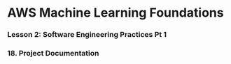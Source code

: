 # AWS Machine Learning Foundations 

### Lesson 2: Software Engineering Practices Pt 1

### 18. Project Documentation 

